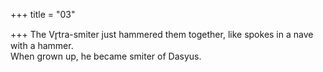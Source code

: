 +++
title = "03"

+++
The Vr̥tra-smiter just hammered them together, like spokes in a nave  with a hammer.  
When grown up, he became smiter of Dasyus.  